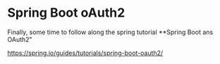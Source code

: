 # Spring Boot oAuth2

Finally, some time to follow along the spring tutorial **Spring Boot ans OAuth2"

https://spring.io/guides/tutorials/spring-boot-oauth2/